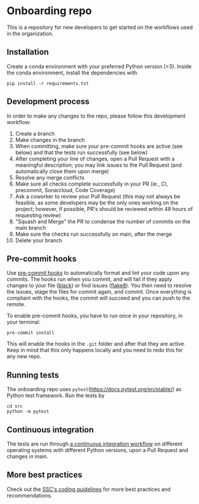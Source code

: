 # Onboarding repo
This is a repository for new developers to get started on the workflows used in the organization.

## Installation
Create a conda environment with your preferred Python version (>3). Inside the conda environment, install the dependencies with
```
pip install -r requirements.txt
```

## Development process
In order to make any changes to the repo, please follow this development workflow:
1. Create a branch
1. Make changes in the branch
1. When committing, make sure your pre-commit hooks are active (see below) and that the tests run successfully (see below)
1. After completing your line of changes, open a Pull Request with a meaningful description; you may link issues to the Pull Request (and automatically close them upon merge)
1. Resolve any merge conflicts
1. Make sure all checks complete successfully in your PR (ie., CI, precommit, Sonarcloud, Code Coverage)
1. Ask a coworker to review your Pull Request (this may not always be feasible, as some developers may be the only ones working on the project; however, if possible, PR's should be reviewed within 48 hours of requesting review)
1. "Squash and Merge" the PR to condense the number of commits on the main branch
1. Make sure the checks run successfully on main, after the merge
1. Delete your branch

## Pre-commit hooks
Use [pre-commit hooks](https://pre-commit.com/) to automatically format and lint your code upon any commits. The hooks run when you commit, and will fail if they apply changes to your file ([black](https://black.readthedocs.io/en/stable/)) or find issues ([flake8](https://flake8.pycqa.org/en/latest/)). You then need to resolve the issues, stage the files for commit again, and commit. Once everything is compliant with the hooks, the commit will succeed and you can push to the remote.

To enable pre-commit hooks, you have to run once in your repository, in your terminal:
```
pre-commit install
```
This will enable the hooks in the `.git` folder and after that they are active. Keep in mind that this only happens locally and you need to redo this for any new repo.

## Running tests
The onboarding repo uses `pytest`(https://docs.pytest.org/en/stable/) as Python test framework. Run the tests by
```
cd src
python -m pytest
```

## Continuous integration
The tests are run through [a continuous integration workflow](.github/workflows/ci.yml) on different operating systems with different Python versions, upon a Pull Request and changes in main.

## More best practices
Check out the [SSC's coding guidelines](https://ssciwr.github.io/guidelines/) for more best practices and recommendations.
